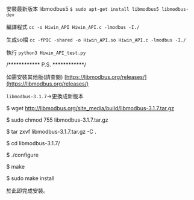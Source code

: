安裝最新版本 libmodbus5
`$ sudo apt-get install libmodbus5 libmodbus-dev`

編譯程式 `cc -o Hiwin_API Hiwin_API.c -lmodbus -I./`

生成so檔 `cc -fPIC -shared -o Hiwin_API.so Hiwin_API.c -lmodbus -I./`

執行 `python3 Hiwin_API_test.py`

/************ P.S. ************/

如需安裝其他版(請查閱)  [https://libmodbus.org/releases/](https://libmodbus.org/releases/)

`libmodbus-3.1.7`->更換成新版本

$ wget http://libmodbus.org/site_media/build/libmodbus-3.1.7.tar.gz

$ sudo chmod 755 libmodbus-3.1.7.tar.gz

$ tar zxvf libmodbus-3.1.7.tar.gz -C .

$ cd libmodbus-3.1.7/

$ ./configure

$ make

$ sudo make install

於此即完成安裝。

